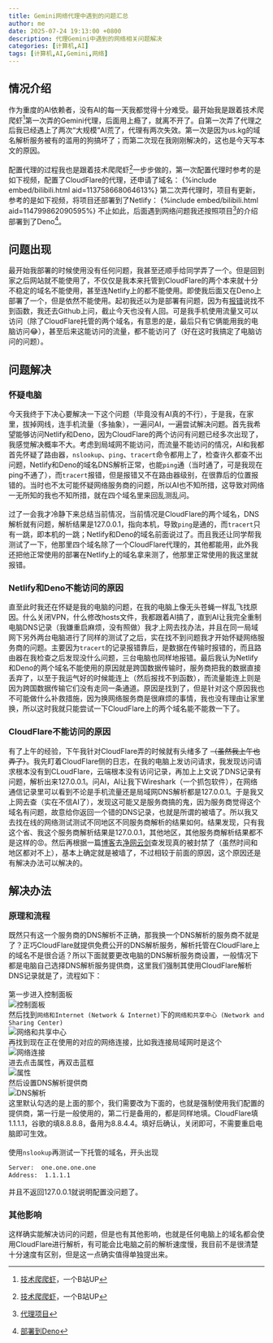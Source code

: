 ```yaml
---
title: Gemini网络代理中遇到的问题汇总
author: me
date: 2025-07-24 19:13:00 +0800
description: 代理Gemini中遇到的网络相关问题解决
categories: [计算机,AI]
tags: [计算机,AI,Gemini,网络]
---
```

## 情况介绍
作为重度的AI依赖者，没有AI的每一天我都觉得十分难受。最开始我是跟着技术爬爬虾[^shrimp]第一次弄的Gemini代理，后面用上瘾了，就离不开了。自第一次弄了代理之后我已经遇上了两次“大规模”AI荒了，代理有两次失效。第一次是因为us.kg的域名解析服务被有的滥用的狗搞坏了；而第二次现在我刚刚解决的，这也是今天写本文的原因。<br><br>
配置代理的过程我也是跟着技术爬爬虾[^shrimp]一步步做的，第一次配置代理时参考的是如下视频，配置了CloudFlare的代理，还申请了域名：
{%include embed/bilibili.html aid=113758668064613%}
第二次弄代理时，项目有更新，参考的是如下视频，将项目还部署到了Netlify：
{%include embed/bilibili.html aid=114799862090595%}
不止如此，后面遇到网络问题我还按照项目[^proxyrepository]的介绍部署到了Deno[^denodeploy]。
## 问题出现
最开始我部署的时候使用没有任何问题，我甚至还顺手给同学弄了一个。但是回到家之后网站就不能使用了，不仅仅是我本来托管到CloudFlare的两个本来就十分不稳定的域名不能使用，甚至连Netlify上的都不能使用。即使我后面又在Deno上部署了一个，但是依然不能使用。起初我还以为是部署有问题，因为有[报错](https://github.com/PublicAffairs/openai-gemini/discussions/68)说找不到函数，我还去Github上问，截止今天也没有人回。可是我手机使用流量又可以访问（除了CloudFlare托管的两个域名，有意思的是，最后只有它俩能用我的电脑访问😂），甚至后来这能访问的流量，都不能访问了（好在这时我搞定了电脑访问的问题）。
## 问题解决
### 怀疑电脑
今天我终于下决心要解决一下这个问题（毕竟没有AI真的不行），于是我，在家里，拔掉网线，连手机流量（多抽象），一遍问AI，一遍尝试解决问题。首先我希望能够访问Netlify和Deno，因为CloudFlare的两个访问有问题已经多次出现了，我感觉解决概率不大。考虑到局域网不能访问，而流量不能访问的情况，AI和我都首先怀疑了路由器，`nslookup`、`ping`、`tracert`命令都用上了，检查许久都查不出问题，Netlify和Deno的域名DNS解析正常，也能`ping`通（当时通了，可是我现在ping不通了），而`tracert`报错，但是报错又不在路由器级别，在很靠后的位置报错的。当时也不太可能怀疑网络服务商的问题，所以AI也不知所措，这导致对网络一无所知的我也不知所措，就在四个域名里来回乱测乱问。<br><br>
过了一会我才冷静下来总结当前情况，当前情况是CloudFlare的两个域名，DNS解析就有问题，解析结果是127.0.0.1，指向本机，导致`ping`是通的，而`tracert`只有一跳，即本机的一跳；Netlify和Deno的域名前面说过了。而且我还让同学帮我测试了一下，他那里四个域名除了一个CloudFlare代理的，其他都能用，此外我还把他正常使用的部署在Netlify上的域名拿来测了，他那里正常使用的我这里就报错。
### Netlify和Deno不能访问的原因
直至此时我还在怀疑是我的电脑的问题，在我的电脑上像无头苍蝇一样乱飞找原因。什么关闭VPN，什么修改hosts文件，我都跟着AI搞了，直到AI让我完全重制电脑DNS记录（我嫌重启麻烦，没有照做）我才上网去找办法，并且在同一局域网下另外两台电脑进行了同样的测试了之后，实在找不到问题我才开始怀疑网络服务商的问题。主要因为`tracert`的记录报错靠后，是数据在传输时报错的，而且路由器在我检查之后发现没什么问题，三台电脑也同样地报错。最后我认为Netlify和Deno的两个域名不能使用的原因就是跨国数据传输时，服务商把我的数据直接丢弃了，以至于我运气好的时候能连上（然后报找不到函数），而流量能连上则是因为跨国数据传输它们没有走同一条通道。原因是找到了，但是针对这个原因我也不可能做什么补救措施，因为换网络服务商是很麻烦的事情，我也没有理由让家里换，所以这时我就只能尝试一下CloudFlare上的两个域名能不能救一下了。
### CloudFlare不能访问的原因
有了上午的经验，下午我针对CloudFlare弄的时候就有头绪多了 ~~（虽然我上午也弄了）~~。我先盯着CloudFlare侧的日志，在我的电脑上发访问请求，我发现访问请求根本没有到CLoudFlare，云端根本没有访问记录，再加上上文说了DNS记录有问题，解析出来127.0.0.1。问AI，AI让我下Wireshark（一个抓包软件），在网络通信记录里可以看到不论是手机流量还是局域网DNS解析都是127.0.0.1。于是我又上网去查（实在不信AI了），发现这可能又是服务商搞的鬼，因为服务商觉得这个域名有问题，故意给你返回一个错的DNS记录，也就是所谓的被墙了。所以我又去找在线的网络测试测试不同地区不同服务商解析的结果如何。结果发现，只有我这个省、我这个服务商解析结果是127.0.0.1，其他地区，其他服务商解析结果都不是这样的😡。然后再根据一篇[博客](https://faq.sudu.cn/archives/2745)去[净网云剑](https://www.110.cqqgsafe.com/)查发现真的被封禁了（虽然时间和地区都对不上），基本上确定就是被墙了，不过相较于前面的原因，这个原因还是有解决办法可以解决的。
## 解决办法
### 原理和流程
既然只有这一个服务商的DNS解析不正确，那我换一个DNS解析的服务商不就是了？正巧CloudFlare就提供免费公开的DNS解析服务，解析托管在CloudFlare上的域名不是很合适？所以下面就要更改电脑的DNS解析服务商设置，一般情况下都是电脑自己选择DNS解析服务提供商，这里我们强制其使用CloudFlare解析DNS记录就是了，流程如下：<br><br>
第一步进入控制面板<br>
![控制面板](/commons/posts/Gemini%E4%BB%A3%E7%90%86/%E6%8E%A7%E5%88%B6%E9%9D%A2%E6%9D%BF.png)<br>
然后找到`网络和Internet (Network & Internet)`下的`网络和共享中心 (Network and Sharing Center)`<br>
![网络和共享中心](/commons/posts/Gemini%E4%BB%A3%E7%90%86/%E7%BD%91%E7%BB%9C%E5%92%8C%E5%85%B1%E4%BA%AB%E4%B8%AD%E5%BF%83.png)<br>
再找到现在正在使用的对应的网络连接，比如我连接局域网时是这个<br>
![网络连接](/commons/posts/Gemini%E4%BB%A3%E7%90%86/%E7%BD%91%E7%BB%9C%E8%BF%9E%E6%8E%A5.png)<br>
进去点击属性，再双击蓝框<br>
![属性](/commons/posts/Gemini%E4%BB%A3%E7%90%86/%E5%B1%9E%E6%80%A7.png)<br>
然后设置DNS解析提供商<br>
![DNS解析](/commons/posts/Gemini%E4%BB%A3%E7%90%86/DNS%E8%A7%A3%E6%9E%90.png)<br>
这里默认勾选的是上面的那个，我们需要改为下面的，也就是强制使用我们配置的提供商，第一行是一般使用的，第二行是备用的，都是同样地填。CloudFlare填1.1.1.1，谷歌的填8.8.8.8，备用为8.8.4.4。填好后确认，关闭即可，不需要重启电脑即可生效。<br><br>
使用`nslookup`再测试一下托管的域名，开头出现
```bash
Server:  one.one.one.one
Address:  1.1.1.1
```
并且不返回127.0.0.1就说明配置没问题了。
### 其他影响
这样确实能解决访问的问题，但是也有其他影响，也就是任何电脑上的域名都会使用CloudFlare进行解析，有可能会比电脑之前的解析速度慢，我目前不是很清楚十分速度有区别，但是这一点确实值得单独提出来。


[^shrimp]: [技术爬爬虾](https://space.bilibili.com/316183842?spm_id_from=333.1387.follow.user_card.click)，一个B站UP
[^proxyrepository]: [代理项目](https://github.com/PublicAffairs/openai-gemini)
[^denodeploy]: [部署到Deno](https://github.com/PublicAffairs/openai-gemini/discussions/19)